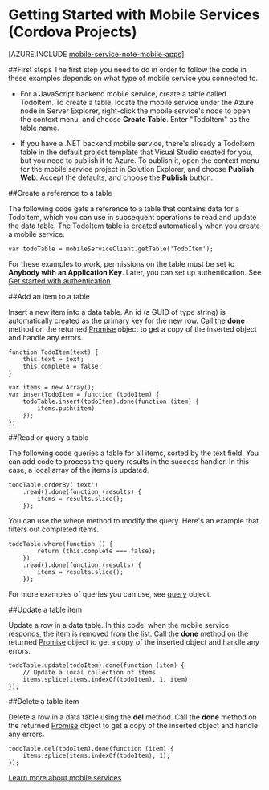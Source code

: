 <properties
	pageTitle="Getting Started with a Cordova mobile services project (Visual Studio Connected Services) | Microsoft Azure"
	description="Describes the first steps you can take after connecting your Cordova project to Azure Mobile Services by using Visual Studio Connected Services."
	services="mobile-services"
	documentationCenter=""
	authors="mlhoop"
	manager="douge"
	editor=""/>

<tags
	ms.service="mobile-services"
	ms.workload="mobile"
	ms.tgt_pltfrm="vs-getting-started"
	ms.devlang="multiple"
	ms.topic="article"
	ms.date="01/05/2016"
	ms.author="mlearned"/>

# Getting Started with Mobile Services (Cordova Projects)

[AZURE.INCLUDE [mobile-service-note-mobile-apps](../../includes/mobile-services-note-mobile-apps.md)]

##First steps
The first step you need to do in order to follow the code in these examples depends on what type of mobile service you connected to.

- For a JavaScript backend mobile service, create a table called TodoItem.  To create a table,  locate the mobile service under the Azure node in Server Explorer, right-click the mobile service's node to open the context menu, and choose **Create Table**. Enter "TodoItem" as the table name.

- If you have a .NET backend mobile service, there's already a TodoItem table in the default project template that Visual Studio created for you, but you need to publish it to Azure. To publish it, open the context menu for the mobile service project in Solution Explorer, and choose **Publish Web**. Accept the defaults, and choose the **Publish** button.

##Create a reference to a table

The following code gets a reference to a table that contains data for a TodoItem, which you can use in subsequent operations to read and update the data table. The TodoItem table is created automatically when you create a mobile service.

    var todoTable = mobileServiceClient.getTable('TodoItem');

For these examples to work, permissions on the table must be set to **Anybody with an Application Key**. Later, you can set up authentication. See [Get started with authentication](mobile-services-html-get-started-users.md).

##Add an item to a table

Insert a new item into a data table. An id (a GUID of type string) is automatically created as the primary key for the new row. Call the **done** method on the returned [Promise](https://msdn.microsoft.com/library/dn802826.aspx) object to get a copy of the inserted object and handle any errors.

    function TodoItem(text) {
        this.text = text;
        this.complete = false;
    }

    var items = new Array();
    var insertTodoItem = function (todoItem) {
        todoTable.insert(todoItem).done(function (item) {
            items.push(item)
        });
    };

##Read or query a table

The following code queries a table for all items, sorted by the text field. You can add code to process the query results in the success handler. In this case, a local array of the items is updated.

    todoTable.orderBy('text')
        .read().done(function (results) {
            items = results.slice();
        });

You can use the where method to modify the query. Here's an example that filters out completed items.

    todoTable.where(function () {
            return (this.complete === false);
        })
        .read().done(function (results) {
            items = results.slice();
        });

For more examples of queries you can use, see [query]((http://msdn.microsoft.com/library/azure/jj613353.aspx)) object.

##Update a table item

Update a row in a data table. In this code, when the mobile service responds, the item is removed from the list. Call the **done** method on the returned [Promise](https://msdn.microsoft.com/library/dn802826.aspx) object to get a copy of the inserted object and handle any errors.

    todoTable.update(todoItem).done(function (item) {
        // Update a local collection of items.
        items.splice(items.indexOf(todoItem), 1, item);
    });

##Delete a table item

Delete a row in a data table using the **del** method. Call the **done** method on the returned [Promise](https://msdn.microsoft.com/library/dn802826.aspx) object to get a copy of the inserted object and handle any errors.

    todoTable.del(todoItem).done(function (item) {
        items.splice(items.indexOf(todoItem), 1);
    });

[Learn more about mobile services](https://azure.microsoft.com/documentation/services/mobile-services/)
